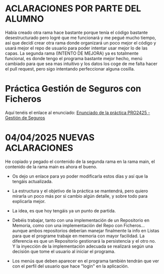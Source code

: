 # ACLARACIONES POR PARTE DEL ALUMNO 

Había creado otra rama hace bastante porque tenía el código bastante desestructurado pero logré que me funcionará y me pegué mucho tiempo, así que decidí crear otra rama donde organizará un poco mejor el código y usará mejor el repo de usuario para poder intentar usar mejor lo de las capas. La segunda rama (INTENTO DE MEJORA) ya es totalmente funcional, es donde tengo el programa bastante mejor hecho, menú cambiado para que sea mas intuitivo y los datos los coge de me falta hacer el pull request, pero sigo intentando perfeccionar alguna cosilla.

# Práctica Gestión de Seguros con Ficheros

Aquí tenéis el enlace al enunciado: [Enunciado de la práctica PRO2425 - Gestión de Seguros](https://github.com/dcanoIESRafaelAlberti/PRO2425_Seguros/blob/main/README.md)

# 04/04/2025 NUEVAS ACLARACIONES

He copiado y pegado el contenido de la segunda rama en la rama main, el contenido de la rama main es ahora el bueno.

* Os dejo un enlace para yo poder modificarla estos días y así que la tengáis actualizada.

* La estructura y el objetivo de la práctica se mantendrá, pero quiero mirarla un poco más por si cambio algún detalle, y sobre todo para explicarla mejor.

* La idea, es que hoy tengáis ya un punto de partida.

* Debéis trabajar, tanto con una implementación de un Repositorio en Memoria, como con una implementación del Repo con Ficheros... aunque ambos repositorios deberían manejar finalmente la info en Listas para que el programe trabaje en memoria con mayor facilidad. La diferencia es que un Repositorio gestionará la persistencia y el otro no. Y la inyección de la implementación adecuada se realizará según una decisión que tome el usuario al iniciar el programa.

* Los menús que deben aparecer en el programa también tendrán que ver con el perfil del usuario que hace "login" en la aplicación.
